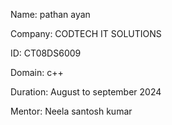 Name: pathan ayan

Company: CODTECH IT SOLUTIONS

ID: CT08DS6009

Domain: c++

Duration: August to september 2024

Mentor: Neela santosh kumar

